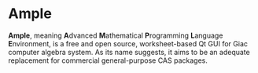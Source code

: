# Ample

<dl>
<b>Ample</b>, meaning <b>A</b>dvanced <b>M</b>athematical <b>P</b>rogramming <b>L</b>anguage <b>E</b>nvironment, is a free and open source, worksheet-based Qt GUI for Giac computer algebra system. As its name suggests, it aims to be an adequate replacement for commercial general-purpose CAS packages.
</dl>